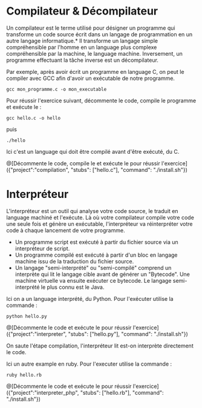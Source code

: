 # Compilateur & Décompilateur

Un compilateur est le terme utilisé pour désigner un programme qui transforme un code source écrit dans un langage de programmation en un autre langage informatique.*
Il transforme un langage simple compréhensible par l'homme en un language plus complexe compréhensible par la machine, le language machine.
Inversement, un programme effectuant la tâche inverse est un décompilateur.

Par exemple, après avoir écrit un programme en language C, on peut le compiler avec GCC afin d'avoir un exécutable de notre programme.

`gcc mon_programme.c -o mon_executable`

Pour réussir l'exercice suivant, décommente le code, compile le programme et exécute le :

`gcc hello.c -o hello`

puis

`./hello`

Ici c'est un language qui doit être compilé avant d'être exécuté, du C.

@[Décommente le code, compile le et exécute le pour réussir l'exercice]({"project":"compilation", "stubs": ["hello.c"], "command": "./install.sh"})

# Interpréteur

L'interpréteur est un outil qui analyse votre code source, le traduit en language machiné et l'exécute.
Là où votre compilateur compile votre code une seule fois et génère un exécutable, l'interpréteur va réinterpréter votre code à chaque lancement de votre programme.


* Un programme script est exécuté à partir du fichier source via un interpréteur de script.
* Un programme compilé est exécuté à partir d'un bloc en langage machine issu de la traduction du fichier source.
* Un langage "semi-interprété" ou "semi-compilé" comprend un interprète qui lit le langage cible avant de générer un "Bytecode". Une machine virtuelle va ensuite exécuter ce bytecode. Le langage semi-interprété le plus connu est le Java.

Ici on a un language interprété, du Python. Pour l'exécuter utilise la commande :

`python hello.py`

@[Décommente le code et exécute le pour réussir l'exercice]({"project":"interpreter", "stubs": ["hello.py"], "command": "./install.sh"})

On saute l'étape compilation, l'interpréteur lit est-on interprète directement le code.

Ici un autre example en ruby. Pour l'executer utilise la commande :

`ruby hello.rb`

@[Décommente le code et exécute le pour réussir l'exercice]({"project":"interpreter_php", "stubs": ["hello.rb"], "command": "./install.sh"})
